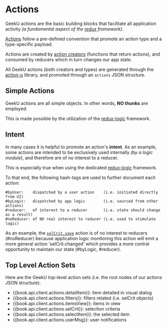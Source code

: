 # Actions

GeekU actions are the basic building blocks that facilitate all
application activity *(a fundamental aspect of the
[redux](http://redux.js.org/) framework)*.

[Actions](http://redux.js.org/docs/basics/Actions.html) follow a
pre-defined convention that promote an action type and a type-specific
payload.

Actions are created by [action
creators](http://redux.js.org/docs/basics/Actions.html#action-creators)
(functions that return actions), and consumed by reducers which in
turn changes our app state.

All GeekU actions (both creators and types) are generated through the
[action-u](https://action-u.js.org/) library, and promoted through an
`actions` JSON structure.


## Simple Actions

GeekU actions are all simple objects.  In other words, **NO thunks**
are employed.

This is made possible by the utilization of the
[redux-logic](https://www.npmjs.com/package/redux-logic) framework.


## Intent

In many cases it is helpful to promote an action's **intent**.
As an example, some actions are intended to be exclusively used
internally *(by a logic module)*, and therefore are of no interest
to a reducer.  

This is especially true when using the dedicated
[redux-logic](https://www.npmjs.com/package/redux-logic) framework.

To that end, the following hash-tags are used to further document
each action:

```
#byUser:    dispatched by a user action    (i.e. initiated directly from UI)
#byLogic:   dispatched by app logic        (i.e. sourced from other actions)
#reducer:   of interest to a reducer       (i.e. state should change as a result)
#noReducer: of NO real interest to reducer (i.e. used to stimulate logic)
```

As an example, the [`selCrit.save`](apiActions.md#selCrit_save) action
is of no interest to reducers (#noReducer) because application logic
monitoring this action will emit a more general action
'selCrit.changed' which provides a more central opportunity to
maintain our state (#byLogic, #reducer).


## Top Level Action Sets

Here are the GeekU top-level action sets (i.e. the root nodes of our actions
JSON structure):

- {{book.api.client.actions.detailItem}}:  item detailed in visual dialog
- {{book.api.client.actions.filters}}:     filters related (i.e. selCrit objects)
- {{book.api.client.actions.itemsView}}:   items in view
- {{book.api.client.actions.selCrit}}:     selection criteria
- {{book.api.client.actions.selectItem}}:  the selected item
- {{book.api.client.actions.userMsg}}:     user notifications
